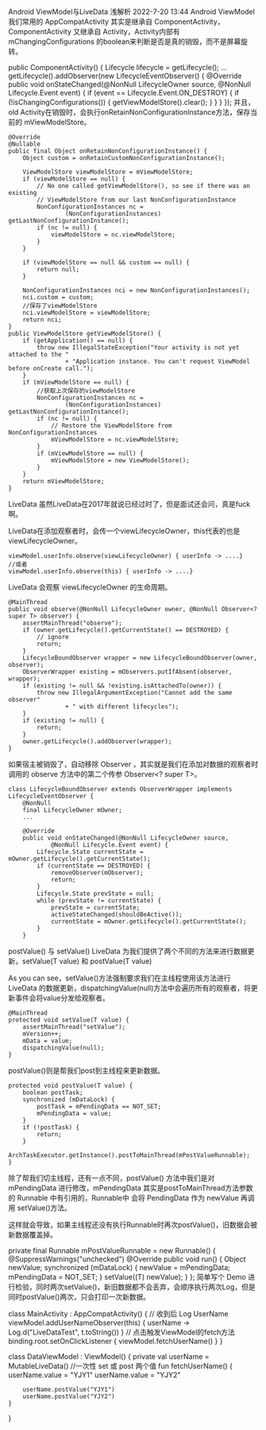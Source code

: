 Android ViewModel与LiveData 浅解析
2022-7-20 13:44   Android
ViewModel
我们常用的 AppCompatActivity 其实是继承自 ComponentActivity，ComponentActivity 又继承自 Activity，Activity内部有 mChangingConfigurations 的boolean来判断是否是真的销毁，而不是屏幕旋转。

public ComponentActivity() {
        Lifecycle lifecycle = getLifecycle();
        ...
        getLifecycle().addObserver(new LifecycleEventObserver() {
            @Override
            public void onStateChanged(@NonNull LifecycleOwner source,
                    @NonNull Lifecycle.Event event) {
                if (event == Lifecycle.Event.ON_DESTROY) {
                    if (!isChangingConfigurations()) {
                        getViewModelStore().clear();
                    }
                }
            }
        });
并且，old Activity在销毁时，会执行onRetainNonConfigurationInstance方法，保存当前的 mViewModelStore。

    @Override
    @Nullable
    public final Object onRetainNonConfigurationInstance() {
        Object custom = onRetainCustomNonConfigurationInstance();
 
        ViewModelStore viewModelStore = mViewModelStore;
        if (viewModelStore == null) {
            // No one called getViewModelStore(), so see if there was an existing
            // ViewModelStore from our last NonConfigurationInstance
            NonConfigurationInstances nc =
                    (NonConfigurationInstances) getLastNonConfigurationInstance();
            if (nc != null) {
                viewModelStore = nc.viewModelStore;
            }
        }
 
        if (viewModelStore == null && custom == null) {
            return null;
        }
   
        NonConfigurationInstances nci = new NonConfigurationInstances();
        nci.custom = custom;
        //保存了viewModelStore
        nci.viewModelStore = viewModelStore;
        return nci;
    }
    public ViewModelStore getViewModelStore() {
        if (getApplication() == null) {
            throw new IllegalStateException("Your activity is not yet attached to the "
                    + "Application instance. You can't request ViewModel before onCreate call.");
        }
        if (mViewModelStore == null) {
            //获取上次保存的viewModelStore
            NonConfigurationInstances nc =
                    (NonConfigurationInstances) getLastNonConfigurationInstance();
            if (nc != null) {
                // Restore the ViewModelStore from NonConfigurationInstances
                mViewModelStore = nc.viewModelStore;
            }
            if (mViewModelStore == null) {
                mViewModelStore = new ViewModelStore();
            }
        }
        return mViewModelStore;
    }
LiveData
虽然LiveData在2017年就说已经过时了，但是面试还会问，真是fuck啊。

LiveData在添加观察者时，会传一个viewLifecycleOwner，this代表的也是viewLifecycleOwner。

    viewModel.userInfo.observe(viewLifecycleOwner) { userInfo -> ....}
    //或者
    viewModel.userInfo.observe(this) { userInfo -> ....}
LiveData 会观察 viewLifecycleOwner 的生命周期。

    @MainThread
    public void observe(@NonNull LifecycleOwner owner, @NonNull Observer<? super T> observer) {
        assertMainThread("observe");
        if (owner.getLifecycle().getCurrentState() == DESTROYED) {
            // ignore
            return;
        }
        LifecycleBoundObserver wrapper = new LifecycleBoundObserver(owner, observer);
        ObserverWrapper existing = mObservers.putIfAbsent(observer, wrapper);
        if (existing != null && !existing.isAttachedTo(owner)) {
            throw new IllegalArgumentException("Cannot add the same observer"
                    + " with different lifecycles");
        }
        if (existing != null) {
            return;
        }
        owner.getLifecycle().addObserver(wrapper);
    }
如果宿主被销毁了，自动移除 Observer ，其实就是我们在添加对数据的观察者时调用的 observe 方法中的第二个传参 Observer<? super T>。

    class LifecycleBoundObserver extends ObserverWrapper implements LifecycleEventObserver {
        @NonNull
        final LifecycleOwner mOwner;
        ...
 
        @Override
        public void onStateChanged(@NonNull LifecycleOwner source,
                @NonNull Lifecycle.Event event) {
            Lifecycle.State currentState = mOwner.getLifecycle().getCurrentState();
            if (currentState == DESTROYED) {
                removeObserver(mObserver);
                return;
            }
            Lifecycle.State prevState = null;
            while (prevState != currentState) {
                prevState = currentState;
                activeStateChanged(shouldBeActive());
                currentState = mOwner.getLifecycle().getCurrentState();
            }
        }
postValue() 与 setValue()
LiveData 为我们提供了两个不同的方法来进行数据更新，setValue(T value) 和 postValue(T value)

As you can see，setValue()方法强制要求我们在主线程使用该方法进行 LiveData 的数据更新，dispatchingValue(null)方法中会遍历所有的观察者，将更新事件会将value分发给观察者。

    @MainThread
    protected void setValue(T value) {
        assertMainThread("setValue");
        mVersion++;
        mData = value;
        dispatchingValue(null);
    }
postValue()则是帮我们post到主线程来更新数据。

    protected void postValue(T value) {
        boolean postTask;
        synchronized (mDataLock) {
            postTask = mPendingData == NOT_SET;
            mPendingData = value;
        }
        if (!postTask) {
            return;
        }
        ArchTaskExecutor.getInstance().postToMainThread(mPostValueRunnable);
    }
除了帮我们切主线程，还有一点不同，postValue() 方法中我们是对 mPendingData 进行修改，mPendingData 其实是postToMainThread方法参数的 Runnable 中有引用的，Runnable中 会将 PendingData 作为 newValue 再调用 setValue()方法。

这样就会导致，如果主线程还没有执行Runnable时再次postValue()，旧数据会被新数据覆盖掉。

   private final Runnable mPostValueRunnable = new Runnable() {
        @SuppressWarnings("unchecked")
        @Override
        public void run() {
            Object newValue;
            synchronized (mDataLock) {
                newValue = mPendingData;
                mPendingData = NOT_SET;
            }
            setValue((T) newValue);
        }
    };
简单写个 Demo 进行检验，同时两次setValue()，新旧数据都不会丢弃，会顺序执行两次Log，但是同时postValue()两次，只会打印一次新数据。

class MainActivity : AppCompatActivity() {
    // 收到后 Log UserName
    viewModel.addUserNameObserver(this) { 
        userName -> Log.d("LiveDataTest", t.toString()) 
    }
    // 点击触发ViewModel的fetch方法
    binding.root.setOnClickListener {
        viewModel.fetchUserName()
    }
}
 
class DataViewModel : ViewModel() {
    private val userName = MutableLiveData<String>()
    //一次性 set 或 post 两个值
    fun fetchUserName() {
        userName.value = "YJY1"
        userName.value = "YJY2"
 
        userName.postValue("YJY1")
        userName.postValue("YJY2")
    }
}
